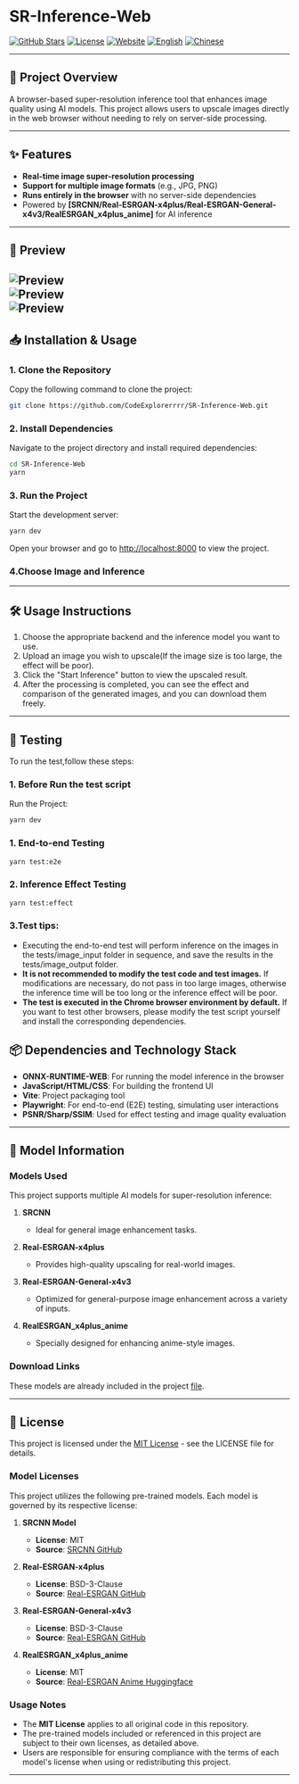 # SR-Inference-Web

[![GitHub Stars](https://img.shields.io/badge/Stars-Click%20Here-yellow)](https://github.com/CodeExplorerrrr/SR-Inference-Web)
[![License](https://img.shields.io/badge/License-MIT-green)](./LICENSE)
[![Website](https://img.shields.io/badge/Visit%20My%20Site-Click%20Here-brightgreen)](https://v0-my-project-47hnf0zphqp.vercel.app/)
[![English](https://img.shields.io/badge/English-Click%20Here-lightgray)](README.md)
[![Chinese](https://img.shields.io/badge/Chinese-Click%20Here-lightgray)](README_CN.md)

---

## 🚀 Project Overview
A browser-based super-resolution inference tool that enhances image quality using AI models. This project allows users to upscale images directly in the web browser without needing to rely on server-side processing.

---

## ✨ Features
- **Real-time image super-resolution processing**  
- **Support for multiple image formats** (e.g., JPG, PNG)  
- **Runs entirely in the browser** with no server-side dependencies  
- Powered by **[SRCNN/Real-ESRGAN-x4plus/Real-ESRGAN-General-x4v3/RealESRGAN_x4plus_anime]** for AI inference  

---

## 🌟 Preview
![Preview](./assets/srcnn_screenshot.png)  
![Preview](./assets/x4plus.png)  
![Preview](./assets/anime.png)  
---

## 📥 Installation & Usage

### 1. Clone the Repository  
Copy the following command to clone the project:
```bash
git clone https://github.com/CodeExplorerrrr/SR-Inference-Web.git
```

### 2. Install Dependencies  
Navigate to the project directory and install required dependencies:  
```bash
cd SR-Inference-Web
yarn
```

### 3. Run the Project  
Start the development server:  
```bash
yarn dev
```
Open your browser and go to [http://localhost:8000](http://localhost:8000) to view the project.

### 4.Choose Image and Inference

---

## 🛠️ Usage Instructions
1. Choose the appropriate backend and the inference model you want to use.
2. Upload an image you wish to upscale(If the image size is too large, the effect will be poor).
3. Click the "Start Inference" button to view the upscaled result.
4. After the processing is completed, you can see the effect and comparison of the generated images, and you can download them freely.

---

## 🧪 Testing
To run the test,follow these steps:

### 1. Before Run the test script
Run the Project:
```bash
yarn dev
```
### 1. End-to-end Testing
```bash
yarn test:e2e
```

### 2. Inference Effect Testing
```bash
yarn test:effect
```

### 3.Test tips:
-  Executing the end-to-end test will perform inference on the images in the tests/image_input folder in sequence, and save the results in the tests/image_output folder.
-  **It is not recommended to modify the test code and test images.** If modifications are necessary, do not pass in too large images, otherwise the inference time will be too long or the inference effect will be poor.
-  **The test is executed in the Chrome browser environment by default.** If you want to test other browsers, please modify the test script yourself and install the corresponding dependencies.

## 📦 Dependencies and Technology Stack
- **ONNX-RUNTIME-WEB**: For running the model inference in the browser  
- **JavaScript/HTML/CSS**: For building the frontend UI  
- **Vite**: Project packaging tool
- **Playwright**: For end-to-end (E2E) testing, simulating user interactions
- **PSNR/Sharp/SSIM**: Used for effect testing and image quality evaluation

---

## 📜 Model Information

### Models Used
This project supports multiple AI models for super-resolution inference:

1. **SRCNN**
    - Ideal for general image enhancement tasks.

2. **Real-ESRGAN-x4plus**
    - Provides high-quality upscaling for real-world images.

3. **Real-ESRGAN-General-x4v3**
    - Optimized for general-purpose image enhancement across a variety of inputs.

4. **RealESRGAN_x4plus_anime**
    - Specially designed for enhancing anime-style images.

### Download Links
These models are already included in the project [file](./models).

--- 

## 📄 License

This project is licensed under the [MIT License](./LICENSE) - see the LICENSE file for details.

### Model Licenses
This project utilizes the following pre-trained models. Each model is governed by its respective license:

1. **SRCNN Model**
   - **License**: MIT
   - **Source**: [SRCNN GitHub](https://github.com/tegg89/SRCNN-Tensorflow)

2. **Real-ESRGAN-x4plus**
   - **License**: BSD-3-Clause
   - **Source**: [Real-ESRGAN GitHub](https://github.com/xinntao/Real-ESRGAN)

3. **Real-ESRGAN-General-x4v3**
   - **License**: BSD-3-Clause
   - **Source**: [Real-ESRGAN GitHub](https://github.com/xinntao/Real-ESRGAN)

4. **RealESRGAN_x4plus_anime**
   - **License**: MIT
   - **Source**: [Real-ESRGAN Anime Huggingface](https://huggingface.co/xiongjie/lightweight-real-ESRGAN-anime)

### Usage Notes
- The **MIT License** applies to all original code in this repository.
- The pre-trained models included or referenced in this project are subject to their own licenses, as detailed above.
- Users are responsible for ensuring compliance with the terms of each model's license when using or redistributing this project.

---


